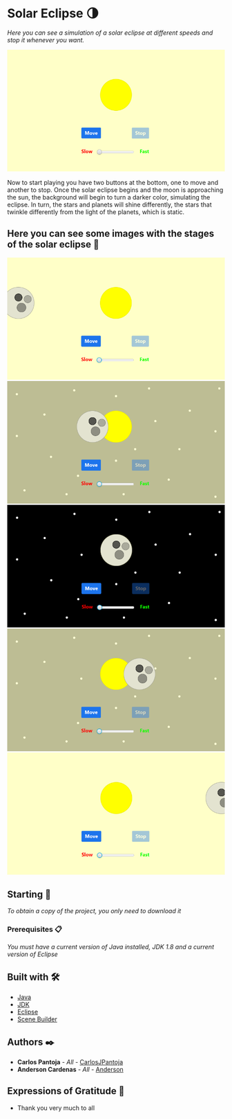 # Solar Eclipse 🌗

_Here you can see a simulation of a solar eclipse at different speeds and stop it whenever you want._

![](https://github.com/CarlosJPantoja/jfx-solar-eclipse/blob/master/image/Phase0.png)

Now to start playing you have two buttons at the bottom, one to move and another to stop. Once the solar eclipse begins and the moon is approaching the sun, the background will begin to turn a darker color, simulating the eclipse. In turn, the stars and planets will shine differently, the stars that twinkle differently from the light of the planets, which is static.

## Here you can see some images with the stages of the solar eclipse 📱
![](https://github.com/CarlosJPantoja/jfx-solar-eclipse/blob/master/image/Phase1.png)
![](https://github.com/CarlosJPantoja/jfx-solar-eclipse/blob/master/image/Phase2.png)
![](https://github.com/CarlosJPantoja/jfx-solar-eclipse/blob/master/image/Phase3.png)
![](https://github.com/CarlosJPantoja/jfx-solar-eclipse/blob/master/image/Phase4.png)
![](https://github.com/CarlosJPantoja/jfx-solar-eclipse/blob/master/image/Phase5.png)

## Starting 🚀

_To obtain a copy of the project, you only need to download it_

### Prerequisites 📋

_You must have a current version of Java installed, JDK 1.8 and a current version of Eclipse_

## Built with 🛠️

* [Java](https://www.java.com/)
* [JDK](https://www.oracle.com/co/java/technologies/javase-downloads.html)
* [Eclipse](https://www.eclipse.org/downloads/)
* [Scene Builder](https://gluonhq.com/products/scene-builder/)

## Authors ✒️

* **Carlos Pantoja** - *All* - [CarlosJPantoja](https://github.com/CarlosJPantoja)
* **Anderson Cardenas** - *All* - [Anderson](https://github.com/anderson-154)

## Expressions of Gratitude 🎁

* Thank you very much to all

